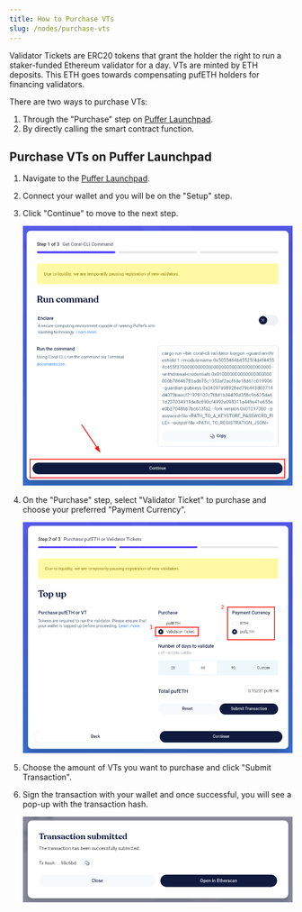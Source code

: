 ```yaml
---
title: How to Purchase VTs
slug: /nodes/purchase-vts
---
```


Validator Tickets are ERC20 tokens that grant the holder the right to run a staker-funded Ethereum validator for a day. VTs are minted by ETH deposits. This ETH goes towards compensating pufETH holders for financing validators.

There are two ways to purchase VTs:

1. Through the "Purchase" step on [Puffer Launchpad](https://launchpad.puffer.fi/).
2. By directly calling the smart contract function.

## Purchase VTs on Puffer Launchpad

1. Navigate to the [Puffer Launchpad](https://launchpad.puffer.fi/).
2. Connect your wallet and you will be on the "Setup" step.
3. Click "Continue" to move to the next step.

   ![Setup Step](../static/img/purchase-vt-1-step.png)

4. On the "Purchase" step, select "Validator Ticket" to purchase and choose your preferred "Payment Currency".

   ![Purchase Step](../static/img/purchase-vt-2-currency-select.png)

5. Choose the amount of VTs you want to purchase and click "Submit Transaction".
6. Sign the transaction with your wallet and once successful, you will see a pop-up with the transaction hash.

   ![Purchase Step](../static/img/purchase-vt-3-transaction-submitted.png)
